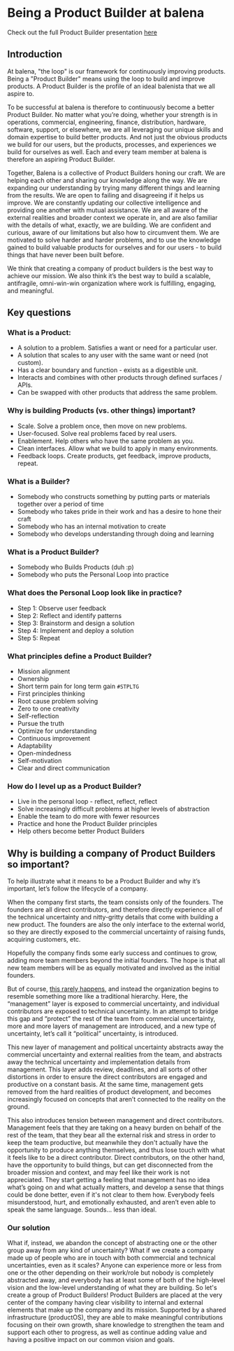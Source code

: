 # Being a Product Builder at balena

Check out the full Product Builder presentation [here](https://drive.google.com/drive/u/1/folders/1lwmYGNp8E6BtwNS8HSgF3SyK4QK_kMK-)

## Introduction
At balena, "the loop" is our framework for continuously improving products. Being a "Product Builder" means using the loop to build and improve products. A Product Builder is the profile of an ideal balenista that we all aspire to. 

To be successful at balena is therefore to continuously become a better Product Builder. No matter what you’re doing, whether your strength is in operations, commercial, engineering, finance, distribution, hardware, software, support, or elsewhere, we are all leveraging our unique skills and domain expertise to build better products. And not just the obvious products we build for our users, but the products, processes, and experiences we build for ourselves as well. Each and every team member at balena is therefore an aspiring Product Builder. 

Together, Balena is a collective of Product Builders honing our craft. We are helping each other and sharing our knowledge along the way. We are expanding our understanding by trying many different things and learning from the results. We are open to failing and disagreeing if it helps us improve. We are constantly updating our collective intelligence and providing one another with mutual assistance. We are all aware of the external realities and broader context we operate in, and are also familiar with the details of what, exactly, we are building. We are confident and curious, aware of our limitations but also how to circumvent them. We are motivated to solve harder and harder problems, and to use the knowledge gained to build valuable products for ourselves and for our users - to build things that have never been built before. 

We think that creating a company of product builders is the best way to achieve our mission. We also think it’s the best way to build a scalable, antifragile, omni-win-win organization where work is fulfilling, engaging, and meaningful. 

## Key questions 
### What is a Product:
* A solution to a problem. Satisfies a want or need for a particular user.
* A solution that scales to any user with the same want or need (not custom). 
* Has a clear boundary and function - exists as a digestible unit. 
* Interacts and combines with other products through defined surfaces / APIs. 
* Can be swapped with other products that address the same problem.

### Why is building Products (vs. other things) important?
* Scale. Solve a problem once, then move on new problems. 
* User-focused. Solve real problems faced by real users. 
* Enablement. Help others who have the same problem as you. 
* Clean interfaces. Allow what we build to apply in many environments. 
* Feedback loops. Create products, get feedback, improve products, repeat.

### What is a Builder? 
* Somebody who constructs something by putting parts or materials together over a period of time
* Somebody who takes pride in their work and has a desire to hone their craft
* Somebody who has an internal motivation to create 
* Somebody who develops understanding through doing and learning

### What is a Product Builder?
* Somebody who Builds Products (duh :p)
* Somebody who puts the Personal Loop into practice  

### What does the Personal Loop look like in practice?
* Step 1: Observe user feedback
* Step 2: Reflect and identify patterns
* Step 3: Brainstorm and design a solution
* Step 4: Implement and deploy a solution
* Step 5: Repeat 

### What principles define a Product Builder?
* Mission alignment
* Ownership
* Short term pain for long term gain  `#STPLTG`
* First principles thinking
* Root cause problem solving
* Zero to one creativity 
* Self-reflection
* Pursue the truth
* Optimize for understanding
* Continuous improvement 
* Adaptability 
* Open-mindedness
* Self-motivation
* Clear and direct communication

### How do I level up as a Product Builder? 
* Live in the personal loop - reflect, reflect, reflect
* Solve increasingly difficult problems at higher levels of abstraction
* Enable the team to do more with fewer resources 
* Practice and hone the Product Builder principles 
* Help others become better Product Builders 


## Why is building a company of Product Builders so important? 

To help illustrate what it means to be a Product Builder and why it’s important, let’s follow the lifecycle of a company. 

When the company first starts, the team consists only of the founders. The founders are all direct contributors, and therefore directly experience all of the technical uncertainty and nitty-gritty details that come with building a new product. The founders are also the only interface to the external world, so they are directly exposed to the commercial uncertainty of raising funds, acquiring customers, etc. 

Hopefully the company finds some early success and continues to grow, adding more team members beyond the initial founders. The hope is that all new team members will be as equally motivated and involved as the initial founders.

But of course, [this rarely happens](https://en.wikipedia.org/wiki/Principal%E2%80%93agent_problem), and instead the organization begins to resemble something more like a traditional hierarchy. Here, the “management” layer is exposed to commercial uncertainty, and individual contributors are exposed to technical uncertainty. In an attempt to bridge this gap and “protect” the rest of the team from commercial uncertainty, more and more layers of management are introduced, and a new type of uncertainty, let’s call it “political” uncertainty, is introduced.

This new layer of management and political uncertainty abstracts away the commercial uncertainty and external realities from the team, and abstracts away the technical uncertainty and implementation details from management. This layer adds review, deadlines, and all sorts of other distortions in order to ensure the direct contributors are engaged and productive on a constant basis. At the same time, management gets removed from the hard realities of product development, and becomes increasingly focused on concepts that aren’t connected to the reality on the ground. 

This also introduces tension between management and direct contributors. Management feels that they are taking on a heavy burden on behalf of the rest of the team, that they bear all the external risk and stress in order to keep the team productive, but meanwhile they don't actually have the opportunity to produce anything themselves, and thus lose touch with what it feels like to be a direct contributor. Direct contributors, on the other hand, have the opportunity to build things, but can get disconnected from the broader mission and context, and may feel like their work is not appreciated. They start getting a feeling that management has no idea what’s going on and what actually matters, and develop a sense that things could be done better, even if it's not clear to them how. Everybody feels misunderstood, hurt, and emotionally exhausted, and aren’t even able to speak the same language. Sounds… less than ideal. 
 
### Our solution
What if, instead, we abandon the concept of abstracting one or the other group away from any kind of uncertainty? What if we create a company made up of people who are in touch with both commercial and technical uncertainties, even as it scales? Anyone can experience more or less from one or the other depending on their work/role but nobody is completely abstracted away, and everybody has at least some of both of the high-level vision and the low-level understanding of what they are building. So let's create a group of Product Builders! Product Builders are placed at the very center of the company having clear visibility to internal and external elements that make up the company and its mission. Supported by a shared infrastructure (productOS), they are able to make meaningful contributions focusing on their own growth, share knowledge to strengthen the team and support each other to progress, as well as continue adding value and having a positive impact on our common vision and goals. 






